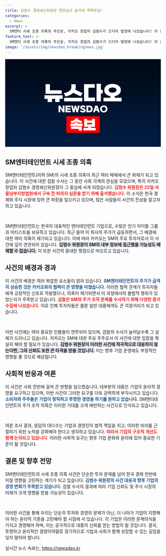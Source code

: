 ```yaml
---
title: 김범수 경영쇄신위원장 영장심사 출석에 묵묵부답!
categories:
  - News
excerpt: >
  SM엔터 시세 조종 의혹의 주인공, 카카오 창업자 김범수가 드디어 법정에 나섰습니다! 이 충격적인 사건의 전말과 그의 운명은? 클릭해서 확인하세요!
feature_text: >
  SM엔터 시세 조종 의혹의 주인공, 카카오 창업자 김범수가 드디어 법정에 나섰습니다! 이 충격적인 사건의 전말과 그의 운명은? 클릭해서 확인하세요!
image: '/assets/img/newsdao_breakingnews.jpg'
---
```


<p><img src="/assets/img/newsdao_breakingnews.jpg" alt="firstkoreanews 속보" /></p>

<h2 data-ke-size="size26">SM엔터테인먼트 시세 조종 의혹</h2>

<p data-ke-size="size16">SM엔터테인먼트(이하 SM)의 시세 조종 의혹이 최근 여러 매체에서 큰 화제가 되고 있습니다. 이 사건에 대한 검찰 수사는 그 동안 사회 각계의 관심을 모았으며, 특히 카카오 창업자 김범수 경영쇄신위원장이 그 중심에 서게 되었습니다. <b><span style="color: #ee2323;">김범수 위원장은 22일 서울남부지방법원에서 구속 전 피의자 심문을 받기 위해 출석했습니다.</span></b> 이 소식은 한국 경제와 주식 시장에 있어 큰 파장을 일으키고 있으며, 많은 사람들이 사건의 진상을 알고자 하고 있습니다.</p>

<p data-ke-size="size16">&nbsp;</p>

<p>SM엔터테인먼트는 한국의 대표적인 엔터테인먼트 기업으로, 수많은 인기 아이돌 그룹과 아티스트를 보유하고 있습니다. 최근 들어 이 회사의 주가가 급등하면서, 그 배경에 대한 여러 의혹이 제기되고 있습니다. 이에 따라 카카오는 SM의 주요 투자자로서 이 사건에 깊이 연관되어 있습니다. <b><span style="background-color: #21538527;">김범수 위원장이 SM의 내부 정보에 접근했을 가능성도 배제할 수 없습니다.</span></b> 이 또한 사건의 중대한 쟁점으로 떠오르고 있습니다.</p>

<h2 data-ke-size="size26">사건의 배경과 경과</h2>

<p data-ke-size="size16">이 사건의 배경은 여러 복잡한 요소들이 얽혀 있습니다. <b><span style="color: #1a5490;">SM엔터테인먼트의 주가가 급격히 상승한 것은 카카오와의 협력이 큰 영향을 미쳤습니다.</span></b> 이러한 협력 관계가 투자자들에게 긍정적인 신호로 작용했으나, 의혹이 제기되면서 이 과정에서의 불법적 행위가 있었는지가 주목받고 있습니다. <b><span style="color: #ee2323;">검찰은 SM의 주가 조작 문제를 수사하기 위해 다양한 증거 수집에 나섰습니다.</span></b> 이로 인해 투자자들은 물론 일반 대중에게도 큰 걱정거리가 되고 있습니다.</p>

<p data-ke-size="size16">&nbsp;</p>

<p>이번 사건에는 여러 중요한 인물들이 연루되어 있으며, 검찰의 수사가 늘어날수록 그 실체가 드러나고 있습니다. 카카오는 SM에 대한 주요 주주로서 이 사건에 대한 입장을 확실히 해야 할 필요가 있습니다. <b><span style="background-color: #21538527;">김범수 위원장이 이러한 사건에 적극적으로 대응하지 않는다면, 그의 신뢰도 또한 큰 타격을 받을 것입니다.</span></b> 이는 향후 기업 운영에도 부정적인 영향을 줄 것으로 예상됩니다.</p>

<h2 data-ke-size="size26">사회적 반응과 여론</h2>

<p data-ke-size="size16">이 사건은 사회 전반에 걸쳐 큰 반향을 일으켰습니다. 대부분의 대중은 기업의 윤리적 경영을 요구하고 있으며, 이번 사건이 그러한 요구를 더욱 강력하게 부각시키고 있습니다. <b><span style="color: #1a5490;">소비자와 주주들은 기업이 정직하고 투명한 경영을 하기를 원하고 있습니다.</span></b> SM엔터테인먼트의 주가 조작 의혹은 이러한 기대를 크게 배반하는 사건으로 인식되고 있습니다.</p>

<p data-ke-size="size16">&nbsp;</p>

<p>여론 조사 결과, 응답의 대다수는 기업과 경영진이 법적 책임을 지고, 이러한 비리를 근절하기 위한 노력을 강화해야 한다고 생각하고 있습니다. <b><span style="color: #ee2323;">따라서 기업의 구조적 개선도 함께 논의되고 있습니다.</span></b> 이러한 사회적 요구는 향후 기업 문화와 윤리에 있어 중요한 기준이 될 것입니다.</p>

<h2 data-ke-size="size26">결론 및 향후 전망</h2>

<p data-ke-size="size16">SM엔터테인먼트의 시세 조종 의혹 사건은 단순한 투자 문제를 넘어 한국 경제 전반에 미칠 영향을 고민하는 계기가 되고 있습니다. <b><span style="color: #1a5490;">김범수 위원장의 사건 대응과 향후 기업의 경영 변화가 주목받고 있습니다.</span></b> 검찰 수사의 결과에 따라 기업 신뢰도 및 주식 시장의 미래가 크게 영향을 받을 가능성이 있습니다.</p>

<p data-ke-size="size16">&nbsp;</p>

<p>이러한 사건을 통해 우리는 단순히 투자와 경영의 문제가 아닌, 더 나아가 기업이 지향해야 하는 윤리적 기준을 고민해야 할 시점에 서 있습니다. 각 기업은 이러한 문제의식을 가지고 경영해야 하며, 이는 궁극적으로 대중의 신뢰를 얻는 방법이 될 것입니다. 결국, 투명하고 윤리적인 경영이야말로 장기적으로 기업과 사회가 함께 성장할 수 있는 길임을 잊지 말아야 합니다.</p>
실시간 뉴스 속보는, <a href="https://newsdao.kr" rel="dofollow">https://newsdao.kr</a>


